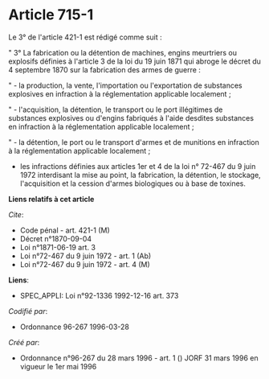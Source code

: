 # Article 715-1

Le 3° de l'article 421-1 est rédigé comme suit :

" 3° La fabrication ou la détention de machines, engins meurtriers ou explosifs définies à l'article 3 de la loi du 19 juin
1871 qui abroge le décret du 4 septembre 1870 sur la fabrication des armes de guerre :

" - la production, la vente, l'importation ou l'exportation de substances explosives en infraction à la réglementation
applicable localement ;

" - l'acquisition, la détention, le transport ou le port illégitimes de substances explosives ou d'engins fabriqués à l'aide
desdites substances en infraction à la réglementation applicable localement ;

" - la détention, le port ou le transport d'armes et de munitions en infraction à la réglementation applicable localement ;

- les infractions définies aux articles 1er et 4 de la loi n° 72-467 du 9 juin 1972 interdisant la mise au point, la
fabrication, la détention, le stockage, l'acquisition et la cession d'armes biologiques ou à base de toxines.

**Liens relatifs à cet article**

_Cite_:

  - Code pénal - art. 421-1 (M)
  - Décret n°1870-09-04
  - Loi n°1871-06-19 art. 3
  - Loi n°72-467 du 9 juin 1972 - art. 1 (Ab)
  - Loi n°72-467 du 9 juin 1972 - art. 4 (M)

**Liens**:

  - SPEC_APPLI: Loi n°92-1336 1992-12-16 art. 373

_Codifié par_:

  - Ordonnance 96-267 1996-03-28

_Créé par_:

  - Ordonnance n°96-267 du 28 mars 1996 - art. 1 () JORF 31 mars 1996 en vigueur le 1er mai 1996

